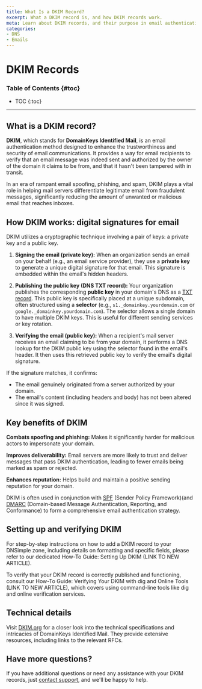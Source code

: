 ```yaml
---
title: What Is a DKIM Record?
excerpt: What a DKIM record is, and how DKIM records work.
meta: Learn about DKIM records, and their purpose in email authentication, by using a specially formatted DNS text record storing a public key.
categories:
- DNS
- Emails
---
```


# DKIM Records

### Table of Contents {#toc}

* TOC
{:toc}

---

## What is a DKIM record?

**DKIM**, which stands for **DomainKeys Identified Mail**, is an email authentication method designed to enhance the trustworthiness and security of email communications. It provides a way for email recipients to verify that an email message was indeed sent and authorized by the owner of the domain it claims to be from, and that it hasn't been tampered with in transit.

In an era of rampant email spoofing, phishing, and spam, DKIM plays a vital role in helping mail servers differentiate legitimate email from fraudulent messages, significantly reducing the amount of unwanted or malicious email that reaches inboxes.

## How DKIM works: digital signatures for email
DKIM utilizes a cryptographic technique involving a pair of keys: a private key and a public key.

1. **Signing the email (private key):** When an organization sends an email on your behalf (e.g., an email service provider), they use a **private key** to generate a unique digital signature for that email. This signature is embedded within the email's hidden headers.

1. **Publishing the public key (DNS TXT record):** Your organization publishes the corresponding **public key** in your domain's DNS as a [TXT record](/articles/txt-record/). This public key is specifically placed at a unique subdomain, often structured using a **selector** (e.g., `s1._domainkey.yourdomain.com` or `google._domainkey.yourdomain.com`). The selector allows a single domain to have multiple DKIM keys. This is useful for different sending services or key rotation.

1. **Verifying the email (public key):** When a recipient's mail server receives an email claiming to be from your domain, it performs a DNS lookup for the DKIM public key using the selector found in the email's header. It then uses this retrieved public key to verify the email's digital signature.

If the signature matches, it confirms:
- The email genuinely originated from a server authorized by your domain.
- The email's content (including headers and body) has not been altered since it was signed.

## Key benefits of DKIM

**Combats spoofing and phishing:** Makes it significantly harder for malicious actors to impersonate your domain.

**Improves deliverability:** Email servers are more likely to trust and deliver messages that pass DKIM authentication, leading to fewer emails being marked as spam or rejected.

**Enhances reputation:** Helps build and maintain a positive sending reputation for your domain.

DKIM is often used in conjunction with [SPF](/articles/spf-record/) (Sender Policy Framework)(and [DMARC](/articles/dmarc-record/) (Domain-based Message Authentication, Reporting, and Conformance) to form a comprehensive email authentication strategy.

## Setting up and verifying DKIM
For step-by-step instructions on how to add a DKIM record to your DNSimple zone, including details on formatting and specific fields, please refer to our dedicated How-To Guide: Setting Up DKIM (LINK TO NEW ARTICLE).

To verify that your DKIM record is correctly published and functioning, consult our How-To Guide: Verifying Your DKIM with dig and Online Tools (LINK TO NEW ARTICLE), which covers using command-line tools like dig and online verification services.

## Technical details
Visit [DKIM.org](http://DKIM.org) for a closer look into the technical specifications and intricacies of DomainKeys Identified Mail. They provide extensive resources, including links to the relevant RFCs.

## Have more questions?
If you have additional questions or need any assistance with your DKIM records, just [contact support](https://dnsimple.com/feedback), and we'll be happy to help.
